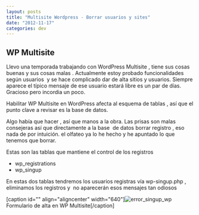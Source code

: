 ```yaml
---
layout: posts
title: "Multisite Wordpress - Borrar usuarios y sites"
date: "2012-11-17"
categories: dev
---
```


## WP Multisite

Llevo una temporada trabajando con WordPress Multisite , tiene sus cosas buenas y sus cosas malas . Actualmente estoy probado funcionalidades según usuarios  y se hace complicado dar de alta sitios y usuarios. Siempre aparece el típico mensaje de ese usuario estará libre es un par de días. Gracioso pero incordia un poco.

Habilitar WP Multisite en WordPress afecta al esquema de tablas , así que el punto clave a revisar es la base de datos.

Algo había que hacer , así que manos a la obra. Las prisas son malas consejeras así que directamente a la base  de datos borrar registro , eso nada de por intuición. el olfateo ya lo he hecho y he apuntado lo que tenemos que borrar.

Estas son las tablas que mantiene el control de los registros

- wp\_registrations
- wp\_singup

En estas dos tablas tendremos los usuarios registras vía wp-singup.php , eliminamos los registros y  no aparecerán esos mensajes tan odiosos

\[caption id="" align="aligncenter" width="640"\]![error_singup_wp](images/8169563304_b1d35c6d5b_z.jpg "Multisite") Formulario de alta en WP Multisite\[/caption\]
